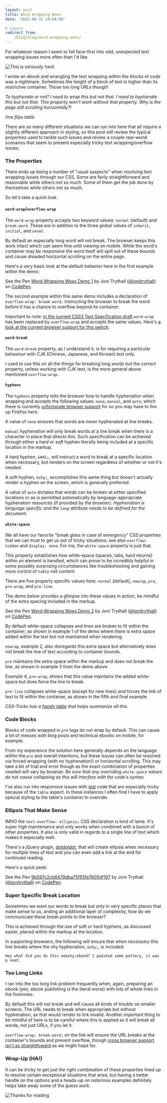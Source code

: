 ```yaml
---
layout: post
title: Word Wrapping Woes
date: '2015-08-31 14:04:08'

# Legacy
redirect_from:
    /blog/blog/word-wrapping-woes/
---
```


For whatever reason I seem to fall face-first into odd, unexpected text wrapping issues more often than I'd like.

![This is seriously hard](/content/2015/Aug/wrap-4.png)

I wrote an ebook and wrangling the text wrapping within the blocks of code was a nightmare. Sometimes the height of a block of text is higher than its restrictive container. Those too long URLs though!

*To hyphenate or not? I need to wrap this but not that. I need to hyphenate this but not that. This property won't work without that property. Why is the page still scrolling horizontally?!*

/me *flips table*

There are so many different situations we can run into here that all require a slightly different approach in styling, so this post will review the typical properties used to tackle such issues and review a couple real-world scenarios that seem to present especially tricky text wrapping/overflow issues.

### The Properties
There ends up being a number of "usual suspects" when resolving text wrapping issues through our CSS. Some are fairly straightforward and reasonable while others not so much. Some of them get the job done by themselves while others not so much.

So let's take a quick look.

#### `word-wrap`/`overflow-wrap`
The `word-wrap` property accepts two keyword values: `normal` (default) and `break-word`. These are in addition to the three global values of `inherit`, `initial`, and `unset`.

By default an especially long word will not break. The browser keeps this work intact which can seem fine until viewing on mobile. While the word's container may be responsive the word itself will spill out of these bounds and cause dreaded horizontal scrolling on the entire page.

Here's a very basic look at the default behavior here in the first example within the demo:

 <p data-height="200" data-theme-id="18341" data-slug-hash="2f7e98827821ad6902d91471df628b90" data-default-tab="result" data-user="jonitrythall" class='codepen'>See the Pen <a href='http://codepen.io/jonitrythall/pen/2f7e98827821ad6902d91471df628b90/'>Word-Wrapping Woes Demo 1</a> by Joni Trythall  (<a href='http://codepen.io/jonitrythall'>@jonitrythall</a>) on <a href='http://codepen.io'>CodePen</a>.</p>
<script async src="//assets.codepen.io/assets/embed/ei.js"></script>

The second example within this same demo includes a declaration of `overflow-wrap: break-word;` instructing the browser to break the word before it has a chance to overflow beyond its container.

Important to note: [in the current CSS3 Text Specification draft](http://www.w3.org/TR/css3-text/#overflow-wrap) `word-wrap` has been replaced by `overflow-wrap` and accepts the same values. Here's [a look at the current browser support for this switch](http://caniuse.com/#search=overflow-wrap).

#### `word-break`
The `word-break` property, as I understand it, is for requiring a particular behaviour with CJK (Chinese, Japanese, and Korean) text *only*.

I used to use this on all the things for breaking long words but the correct property, unless working with CJK text, is the more general above mentioned `overflow-wrap`.

#### `hyphens`
The `hyphens` property tells the browser how to handle hyphenation when wrapping and accepts the following values: `none`, `manual`, and `auto`; which there is currently [unfortunate browser support](http://caniuse.com/#search=hyphens) for so you may have to fire up FireFox here.

A value of `none` ensures that words are *never* hyphenated at line breaks.

`manual` hyphenation will only break words at a line break when there is a character in place that directs this. Such specification can be achieved  through either a *hard* or *soft* hyphen literally being included at a specific location in the markup.

A hard hyphen, `&#45;`, will instruct a word to break at a specific location when necessary, but renders on the screen regardless of whether or not it's needed.

A soft hyphen, `&shy;`, accomplishes this same thing but doesn't actually render a hyphen on the screen, which is generally preferred.

A value of `auto` dictates that words can be broken at either specified locations or as is permitted automatically by language-appropriate hyphenation resources (if provided by the browser). *Hyphenation is language specific and the `lang` attribute needs to be defined for the document.*

#### `white-space`
We all have our favorite "break glass in case of emergency" CSS properties that we can trust to get us out of tricky situations; see also `overflow: hidden` and `display: none`. For me, the `white-space` property is just that.

This property establishes how white-space (spaces, tabs, hard returns) within an element is handled, which can prove to be incredibly helpful in some possibly surprising circumstances like troubleshooting and gaining more control of `table` cell content.

There are five property specific values here: `normal` (default), `nowrap`, `pre`, `pre-wrap`, and `pre-line`.

The demo below provides a glimpse into these values in action; be mindful of the extra spacing included in the markup.

<p data-height="268" data-theme-id="18341" data-slug-hash="8d0b9da990348f6bf7f2b57da693b7e5" data-default-tab="result" data-user="jonitrythall" class='codepen'>See the Pen <a href='http://codepen.io/jonitrythall/pen/8d0b9da990348f6bf7f2b57da693b7e5/'>Word-Wrapping Woes Demo 2</a> by Joni Trythall  (<a href='http://codepen.io/jonitrythall'>@jonitrythall</a>) on <a href='http://codepen.io'>CodePen</a>.</p>
<script async src="//assets.codepen.io/assets/embed/ei.js"></script>

By default white-space collapses and lines are broken to fit within the container; as shown in example 1 of the demo where there is extra space added within the text but not maintained when rendering.

`nowrap`, example 2, also disregards this extra space but alternatively does not break the line of text according to container bounds.

`pre` maintains the extra space within the markup and does not break the line, as shown in example 3 from the demo above.

Example 4, `pre-wrap`, shows that this value maintains the added white-space but does force the line to break.

`pre-line` collapses white-space (except for new lines) *and* forces the link of text to fit within the container, as shown in the fifth and final example.

*CSS-Tricks has a [handy table](https://css-tricks.com/almanac/properties/w/whitespace/) that helps summarize all this.*

### Code Blocks
Blocks of code wrapped in `pre` tags do not wrap by default. This can cause a lot of messes with blog posts and technical ebooks on mobile, for example.

From my experience the solution here generally depends on the language within the `pre` and overall intentions, but these issues can often be resolved via forced wrapping (with no hyphenation!) or horizontal scrolling. This may take a bit of trial and error though as the exact combination of properties needed will vary by browser. *Be sure that any overriding `white-space` values do not cause collapsing as this will interfere with the code's syntax.*

I've also run into responsive issues with [gist](https://gist.github.com/)  code that are especially tricky because of the `table` aspect. In these instances I often find I have to apply special styling to the table's *container* to override.

### Ellipsis That Make Sense
IMHO the `text-overflow: ellipsis;` CSS declaration is kind of lame. It's super high maintenance and only works when combined with a bunch of other properties. It also is only valid in regards to a single line of text which makes it especially meh.

There's a jQuery plugin, [dotdotdot](http://dotdotdot.frebsite.nl/), that will create ellipsis when necessary for *multiple* lines of text and you can even add a link at the end for continued reading.

Here's a quick peek:

<p data-height="300" data-theme-id="18341" data-slug-hash="9b097c2cb8479dba75f55fe7605df197" data-default-tab="result" data-user="jonitrythall" class='codepen'>See the Pen <a href='http://codepen.io/jonitrythall/pen/9b097c2cb8479dba75f55fe7605df197/'>9b097c2cb8479dba75f55fe7605df197</a> by Joni Trythall  (<a href='http://codepen.io/jonitrythall'>@jonitrythall</a>) on <a href='http://codepen.io'>CodePen</a>.</p>
<script async src="//assets.codepen.io/assets/embed/ei.js"></script>

### Super Specific Break Location
Sometimes we want our words to break but *only* in very specific places that make sense to us, anding an additional layer of complexity; how do we communicate these break points to the browser?

This is achieved through the use of soft or hard hyphens, as discussed easier, placed within the markup at the location.

In supporting browsers, the following will ensure that *when necessary* this line breaks where the shy hyphenation, `&shy;`, is included:

	Hey what did you do this we&shy;ekend? I painted some pottery, it was p neat.

### Too Long Links
I ran into the too long link problem frequently when, again, preparing an ebook (yes, ebook publishing is the literal worst) with lots of whole links in the footnotes.

By default this will not break and will cause all kinds of trouble on smaller screens. The URL needs to break when appropriate but without hyphenation, as that would render to link invalid. Another important thing to be mindful of here is to be careful where this is applied as it will break all words, not just URLs, if you let it.

`overflow-wrap: break-word;` on the link will ensure the URL breaks at the container's bounds and prevent overflow, though [cross browser support isn't as straightfoward](https://css-tricks.com/snippets/css/prevent-long-urls-from-breaking-out-of-container/) as we might hope for.


### Wrap-Up (HA!)
It can be tricky to get *just the right combination* of these properties lined up to resolve certain exceptional situations that arise, but having a better handle on the options and a heads-up on notorious examples definitely helps take away some of the guess work.

![Thanks for reading](/content/2015/Aug/end-3.png)
